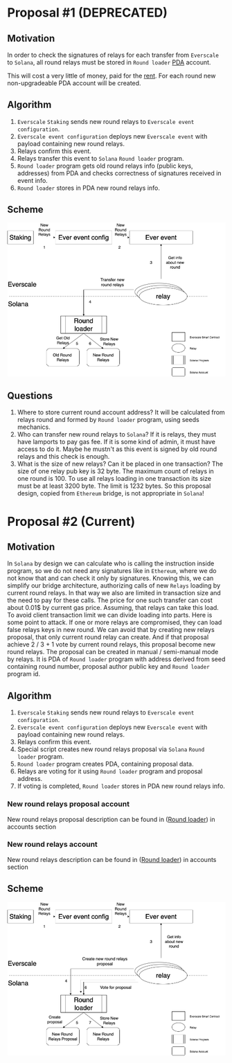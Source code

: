 # Proposal #1 (DEPRECATED)

## Motivation

In order to check the signatures of relays for each transfer from `Everscale` to `Solana`, all round relays must be stored in `Round loader` [PDA](https://pencilflip.medium.com/learning-solana-3-what-is-a-program-derived-address-732b06def7c1) account. 

This will cost a very little of money, paid for the [rent](https://docs.solana.com/developing/programming-model/accounts#rent). 
For each round new non-upgradeable PDA account will be created.

## Algorithm

1. `Everscale` `Staking` sends new round relays to `Everscale event configuration`.
2. `Everscale event configuration` deploys new `Everscale event` with payload containing new round relays.
3. Relays confirm this event.
4. Relays transfer this event to `Solana` `Round loader` program.
5. `Round loader` program gets old round relays info (public keys, addresses) from PDA and checks correctness of signatures received in event info.
6. `Round loader` stores in PDA new round relays info.

## Scheme

![Relays round loading](../png/relays_round_loading.png "Relays round loading")

## Questions

1. Where to store current round account address?
It will be calculated from relays round and formed by `Round loader` program, using seeds mechanics.
2. Who can transfer new round relays to `Solana`?
If it is relays, they must have lamports to pay gas fee. 
If it is some kind of admin, it must have access to do it. Maybe he mustn't as this event is signed by old round relays and this check is enough.
3. What is the size of new relays? Can it be placed in one transaction?
The size of one relay pub key is 32 byte. The maximum count of relays in one round is 100. To use all relays loading in one transaction
its size must be at least 3200 byte. The limit is 1232 bytes. So this proposal design, copied from `Ethereum` bridge, is not appropriate in `Solana`! 

# Proposal #2 (Current)

## Motivation

In `Solana` by design we can calculate who is calling the instruction inside program, so we do not need any signatures like in `Ethereum`, where we do not know that and can 
check it only by signatures. Knowing this, we can simplify our bridge architecture, authorizing calls of new `Relays` loading by current round relays. 
In that way we also are limited in transaction size and the need to pay for these calls.
The price for one such transfer can cost about 0.01$ by current gas price. Assuming, that relays can take this load.
To avoid client transaction limit we can divide loading into parts.
Here is some point to attack. If one or more relays are compromised, they can load false relays keys in new round.
We can avoid that by creating new relays proposal, that only current round relay can create. And if that proposal 
achieve 2 / 3 + 1 vote by current round relays, this proposal become new round relays. 
The proposal can be created in manual / semi-manual mode by relays. It is PDA of `Round loader` program with address derived
from seed containing round number, proposal author public key and `Round loader` program id.

## Algorithm

1. `Everscale` `Staking` sends new round relays to `Everscale event configuration`.
2. `Everscale event configuration` deploys new `Everscale event` with payload containing new round relays.
3. Relays confirm this event.
4. Special script creates new round relays proposal via `Solana` `Round loader` program.
5. `Round loader` program creates PDA, containing proposal data.
6. Relays are voting for it using `Round loader` program and proposal address.
7. If voting is completed, `Round loader` stores in PDA new round relays info.

### New round relays proposal account

New round relays proposal description can be found in ([Round loader](../programs/round_loader.md)) in accounts section
  
### New round relays account

New round relays description can be found in ([Round loader](../programs/round_loader.md)) in accounts section

## Scheme

![Relays round loading 2](../png/relays_round_loading_2.png "Relays round loading 2")